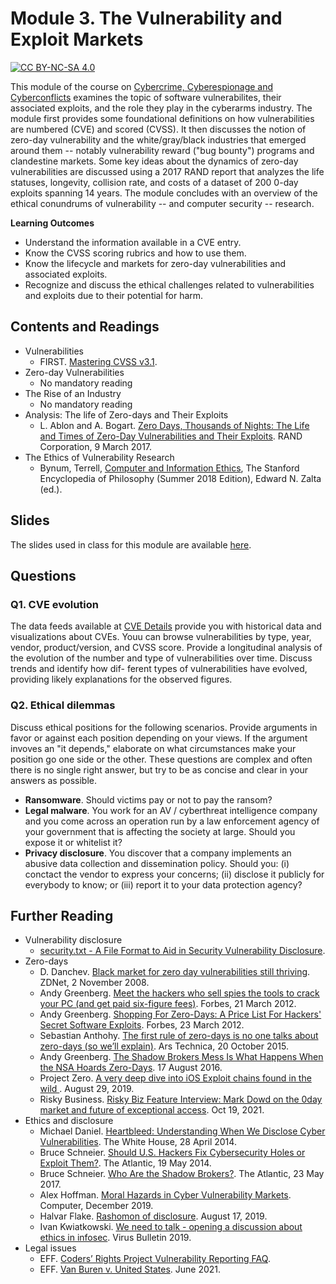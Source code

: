 # Module 3. The Vulnerability and Exploit Markets

[![CC BY-NC-SA 4.0][cc-by-nc-sa-shield]][cc-by-nc-sa]

[cc-by-nc-sa]: http://creativecommons.org/licenses/by-nc-sa/4.0/
[cc-by-nc-sa-shield]: https://img.shields.io/badge/License-CC%20BY--NC--SA%204.0-lightgrey.svg


This module of the course on [Cybercrime, Cyberespionage and Cyberconflicts](https://github.com/0xjet/ccc) examines the topic of software vulnerabilites, their associated exploits, and the role they play in the cyberarms industry. The module first provides some foundational definitions on how vulnerabilities are numbered (CVE) and scored (CVSS). It then discusses the notion of zero-day vulnerability and the white/gray/black industries that emerged around them -- notably vulnerability reward ("bug bounty") programs and clandestine markets. Some key ideas about the dynamics of zero-day vulnerabilities are discussed using a 2017 RAND report that analyzes the life statuses, longevity, collision rate, and costs of a dataset of 200 0-day exploits spanning 14 years. The module concludes with an overview of the ethical conundrums of vulnerability -- and computer security -- research.

**Learning Outcomes**
* Understand the information available in a CVE entry.
* Know the CVSS scoring rubrics and how to use them.
* Know the lifecycle and markets for zero-day vulnerabilities and associated exploits.
* Recognize and discuss the ethical challenges related to vulnerabilities and exploits due to their potential for harm.


## Contents and Readings

* Vulnerabilities
    * FIRST. [Mastering CVSS v3.1](https://learning.first.org/courses/course-v1:FIRST+CVSSv3.1+2020/about).
* Zero-day Vulnerabilities
    * No mandatory reading
* The Rise of an Industry
    * No mandatory reading
* Analysis: The life of Zero-days and Their Exploits
    * L. Ablon and A. Bogart. [Zero Days, Thousands of Nights: The Life and Times of Zero-Day Vulnerabilities and Their Exploits](https://www.rand.org/pubs/research_reports/RR1751.html). RAND Corporation, 9 March 2017.
* The Ethics of Vulnerability Research
    * Bynum, Terrell, [Computer and Information Ethics](https://plato.stanford.edu/archives/sum2018/entries/ethics-computer/), The Stanford Encyclopedia of Philosophy (Summer 2018 Edition), Edward N. Zalta (ed.).

## Slides

The slides used in class for this module are available [here](https://docs.google.com/presentation/d/10g3HtQ1Si9Qb7orqk2mH0rxStX1GsAZCqyAfkqGEZXg).


## Questions

### Q1. CVE evolution 
The data feeds available at [CVE Details](https://www.cvedetails.com/) provide you with historical data and visualizations about CVEs. Youu can browse vulnerabilities by type, year, vendor, product/version, and CVSS score. Provide a longitudinal analysis of the evolution of the number and type of vulnerabilities over time. Discuss trends and identify how dif- ferent types of vulnerabilities have evolved, providing likely explanations for the observed figures.

### Q2. Ethical dilemmas
Discuss ethical positions for the following scenarios. Provide arguments in favor or against each position depending on your views. If the argument invoves an "it depends," elaborate on what circumstances make your position go one side or the other. These questions are complex and often there is no single right answer, but try to be as concise and clear in your answers as possible.

* __Ransomware__. Should victims pay or not to pay the ransom?
* __Legal malware__. You work for an AV / cyberthreat intelligence company and you come across an operation run by a law enforcement agency of your government that is affecting the society at large. Should you expose it or whitelist it?
* __Privacy disclosure__. You discover that a company implements an abusive data collection and dissemination policy. Should you: (i) conctact the vendor to express your concerns; (ii) disclose it publicly for everybody to know; or (iii) report it to your data protection agency?


## Further Reading

* Vulnerability disclosure
    * [security.txt - A File Format to Aid in Security Vulnerability Disclosure](https://securitytxt.org/).
* Zero-days
    * D. Danchev. [Black market for zero day vulnerabilities still thriving](https://www.zdnet.com/article/black-market-for-zero-day-vulnerabilities-still-thriving/). ZDNet, 2 November 2008.
    * Andy Greenberg. [Meet the hackers who sell spies the tools to crack your PC (and get paid six-figure fees)](https://www.forbes.com/sites/andygreenberg/2012/03/21/meet-the-hackers-who-sell-spies-the-tools-to-crack-your-pc-and-get-paid-six-figure-fees/?sh=3a8348aa1f74). Forbes, 21 March 2012.
    * Andy Greenberg. [Shopping For Zero-Days: A Price List For Hackers' Secret Software Exploits](https://www.forbes.com/sites/andygreenberg/2012/03/23/shopping-for-zero-days-an-price-list-for-hackers-secret-software-exploits/?sh=5b8d12522660). Forbes, 23 March 2012.
    * Sebastian Anthohy. [The first rule of zero-days is no one talks about zero-days (so we’ll explain)](https://arstechnica.com/information-technology/2015/10/the-rise-of-the-zero-day-market/). Ars Technica, 20 October 2015.
    * Andy Greenberg. [The Shadow Brokers Mess Is What Happens When the NSA Hoards Zero-Days](https://www.wired.com/2016/08/shadow-brokers-mess-happens-nsa-hoards-zero-days/). 17 August 2016.
    * Project Zero. [A very deep dive into iOS Exploit chains found in the wild ](https://googleprojectzero.blogspot.com/2019/08/a-very-deep-dive-into-ios-exploit.html). August 29, 2019.
    * Risky Business. [Risky Biz Feature Interview: Mark Dowd on the 0day market and future of exceptional access](https://risky.biz/HF13/). Oct 19, 2021.
* Ethics and disclosure
    * Michael Daniel. [Heartbleed: Understanding When We Disclose Cyber Vulnerabilities](https://obamawhitehouse.archives.gov/blog/2014/04/28/heartbleed-understanding-when-we-disclose-cyber-vulnerabilities). The White House, 28 April 2014.
    * Bruce Schneier. [Should U.S. Hackers Fix Cybersecurity Holes or Exploit Them?](https://www.theatlantic.com/technology/archive/2014/05/should-hackers-fix-cybersecurity-holes-or-exploit-them/371197/). The Atlantic, 19 May 2014.
    * Bruce Schneier. [Who Are the Shadow Brokers?](https://www.theatlantic.com/technology/archive/2017/05/shadow-brokers/527778/). The Atlantic, 23 May 2017.
    * Alex Hoffman. [Moral Hazards in Cyber Vulnerability Markets](https://ieeexplore.ieee.org/document/8909925). Computer, December 2019.
    * Halvar Flake. [Rashomon of disclosure](http://addxorrol.blogspot.com/2019/08/rashomon-of-disclosure.html). August 17, 2019.
    * Ivan Kwiatkowski. [We need to talk - opening a discussion about ethics in infosec](https://www.virusbulletin.com/conference/vb2019/abstracts/we-need-talk-opening-discussion-about-ethics-infosec/). Virus Bulletin 2019.
* Legal issues
    * EFF. [Coders’ Rights Project Vulnerability Reporting FAQ](https://www.eff.org/issues/coders/vulnerability-reporting-faq).
    * EFF. [Van Buren v. United States](https://www.eff.org/cases/van-buren-v-united-states). June 2021.
